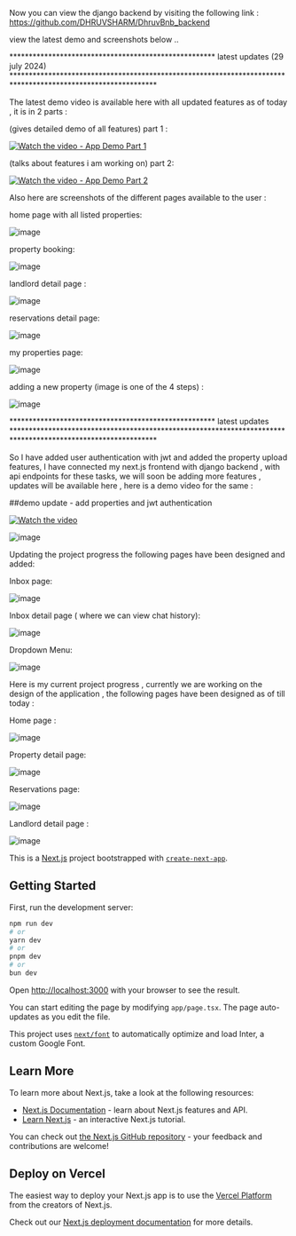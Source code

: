 Now you can view the django backend by visiting the following link : https://github.com/DHRUVSHARM/DhruvBnb_backend

view the latest demo and screenshots below ..

*****************************************************  latest updates (29 july 2024) *************************************************************************************************************

The latest demo video is available here with all updated features as of today , it is in 2 parts : 

(gives detailed demo of all features)
part 1 : 

[![Watch the video - App Demo Part 1](https://cdn.loom.com/sessions/thumbnails/b36f88357fe5473dae42d2c5ed336021-full-play.gif)](https://www.loom.com/share/b36f88357fe5473dae42d2c5ed336021)


(talks about features i am working on)
part 2: 

[![Watch the video - App Demo Part 2](https://cdn.loom.com/sessions/thumbnails/4e43a0512899481cabc85eab756e7e99-full-play.gif)](https://www.loom.com/share/4e43a0512899481cabc85eab756e7e99)


Also here are screenshots of the different pages available to the user : 

home page with all listed properties: 

![image](https://github.com/user-attachments/assets/96953ebc-32bf-4646-9ec0-b26cd81197c9)

property booking: 

![image](https://github.com/user-attachments/assets/a15afd34-a534-4919-8574-5267c875f6a5)


landlord detail page : 

![image](https://github.com/user-attachments/assets/d4a7d918-92b6-4f3d-9409-8ea9ab3125ae)

reservations detail page: 

![image](https://github.com/user-attachments/assets/26e59b90-e584-467d-b0a6-95c357dc8f66)

my properties page: 

![image](https://github.com/user-attachments/assets/2b41a7ec-b7de-4e1b-9290-f2efeecf9931)

adding a new property (image is one of the 4 steps) :

![image](https://github.com/user-attachments/assets/73a432b9-4ed2-4853-8151-ed99ed44a5c1)


*****************************************************  latest updates *************************************************************************************************************

So I have added user authentication with jwt and added the property upload features, I have connected my next.js frontend with django backend , with api endpoints for these tasks,  we will soon be adding more features , updates will be available here ,  here is a demo video for the same : 


##demo update - add properties and jwt authentication 

[![Watch the video](https://cdn.loom.com/sessions/thumbnails/a53f00091bc64677abf32a21949da6cc-6123fc5885c113d4-full-play.gif)](https://www.loom.com/share/a53f00091bc64677abf32a21949da6cc)



![image](https://github.com/user-attachments/assets/0368c8e1-e47f-4c6e-89fb-44b6d94dcb1a)


Updating the project progress the following pages have been designed and added:  

Inbox page:

![image](https://github.com/DHRUVSHARM/DhruvBnb/assets/88125615/55478413-1630-4c57-bcc7-de60335c36e0)

Inbox detail page ( where we can view chat history):

![image](https://github.com/DHRUVSHARM/DhruvBnb/assets/88125615/6de67c36-9f42-48ab-9e90-7726fe9dc352)

Dropdown Menu:

![image](https://github.com/DHRUVSHARM/DhruvBnb/assets/88125615/f2c51ff6-c2e4-467c-a710-76400a8b4450)

Here is my current project progress , currently we are working on the design of the application , the following pages have been designed as of till today : 

Home page : 

![image](https://github.com/DHRUVSHARM/DhruvBnb/assets/88125615/cf894994-6e65-4276-9432-bebbf589ec75)

Property detail page:

![image](https://github.com/DHRUVSHARM/DhruvBnb/assets/88125615/9dbde6d8-373a-463a-839e-0bf4fe0cfd30)

Reservations page:

![image](https://github.com/DHRUVSHARM/DhruvBnb/assets/88125615/3b3f4a22-d952-4fc7-89b8-eb8bb9dd68e1)

Landlord detail page : 

![image](https://github.com/DHRUVSHARM/DhruvBnb/assets/88125615/c983ee5b-524a-400e-a0ba-30acd39bfc8e)


This is a [Next.js](https://nextjs.org/) project bootstrapped with [`create-next-app`](https://github.com/vercel/next.js/tree/canary/packages/create-next-app).

## Getting Started

First, run the development server:

```bash
npm run dev
# or
yarn dev
# or
pnpm dev
# or
bun dev
```

Open [http://localhost:3000](http://localhost:3000) with your browser to see the result.

You can start editing the page by modifying `app/page.tsx`. The page auto-updates as you edit the file.

This project uses [`next/font`](https://nextjs.org/docs/basic-features/font-optimization) to automatically optimize and load Inter, a custom Google Font.

## Learn More

To learn more about Next.js, take a look at the following resources:

- [Next.js Documentation](https://nextjs.org/docs) - learn about Next.js features and API.
- [Learn Next.js](https://nextjs.org/learn) - an interactive Next.js tutorial.

You can check out [the Next.js GitHub repository](https://github.com/vercel/next.js/) - your feedback and contributions are welcome!

## Deploy on Vercel

The easiest way to deploy your Next.js app is to use the [Vercel Platform](https://vercel.com/new?utm_medium=default-template&filter=next.js&utm_source=create-next-app&utm_campaign=create-next-app-readme) from the creators of Next.js.

Check out our [Next.js deployment documentation](https://nextjs.org/docs/deployment) for more details.
